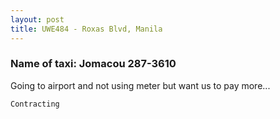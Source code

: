 ```yaml
---
layout: post
title: UWE484 - Roxas Blvd, Manila
---
```


### Name of taxi: Jomacou 287-3610

Going to airport and not using meter but want us to pay more...

```Contracting```
